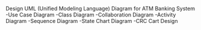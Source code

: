 Design UML (Unified Modeling Language) Diagram for ATM Banking System
  -Use Case Diagram
  -Class Diagram
  -Collaboration Diagram
  -Activity Diagram
  -Sequence Diagram
  -State Chart Diagram
  -CRC Cart Design
